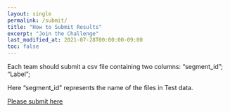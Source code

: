 ```yaml
---
layout: single
permalink: /submit/
title: "How to Submit Results"
excerpt: "Join the Challenge"
last_modified_at: 2021-07-28T00:00:00-09:00
toc: false
---
```


Each team should submit a csv file containing two columns: “segment_id”; “Label”;

Here “segment_id” represents the name of the files in Test data.

[Please submit here](https://forms.gle/jsfd5ULZ7ruKsqfN7)
